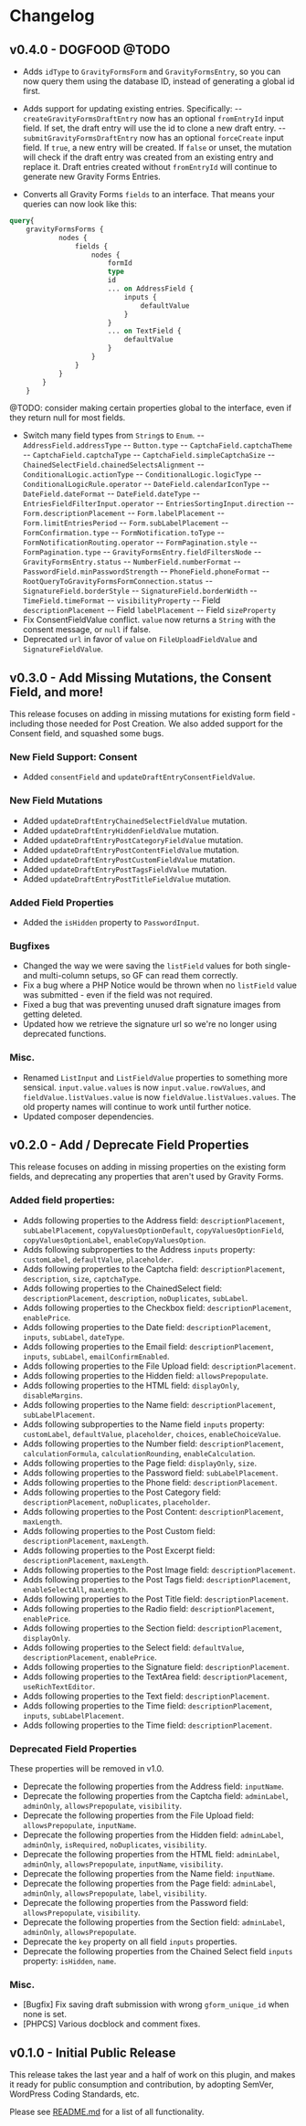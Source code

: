# Changelog

## v0.4.0 - DOGFOOD @TODO

- Adds `idType` to `GravityFormsForm` and `GravityFormsEntry`, so you can now query them using the database ID, instead of generating a global id first.
- Adds support for updating existing entries. Specifically:
-- `createGravityFormsDraftEntry` now has an optional `fromEntryId` input field. If set, the draft entry will use the id to clone a new draft entry.
-- `submitGravityFormsDraftEntry` now has an optional `forceCreate` input field. If `true`, a new entry will be created. If `false` or unset, the mutation will check if the draft entry was created from an existing entry and replace it. Draft entries created without `fromEntryId` will continue to generate new Gravity Forms Entries.

- Converts all Gravity Forms `fields` to an interface. That means your queries can now look like this:
```graphql
query{
	gravityFormsForms {
			nodes {
				fields {
					nodes {
						formId
						type
						id
						... on AddressField {
							inputs {
								defaultValue
							}
						}
						... on TextField {
							defaultValue
						}
					}
				}
			}
		}
	}
```
@TODO: consider making certain properties global to the interface, even if they return null for most fields.

- Switch many field types from `String`s to `Enum`. 
-- `AddressField.addressType`
-- `Button.type`
-- `CaptchaField.captchaTheme`
-- `CaptchaField.captchaType`
-- `CaptchaField.simpleCaptchaSize`
-- `ChainedSelectField.chainedSelectsAlignment`
-- `ConditionalLogic.actionType`
-- `ConditionalLogic.logicType`
-- `ConditionalLogicRule.operator`
-- `DateField.calendarIconType`
-- `DateField.dateFormat`
-- `DateField.dateType`
-- `EntriesFieldFilterInput.operator`
-- `EntriesSortingInput.direction`
-- `Form.descriptionPlacement`
-- `Form.labelPlacement`
-- `Form.limitEntriesPeriod`
-- `Form.subLabelPlacement`
-- `FormConfirmation.type`
-- `FormNotification.toType`
-- `FormNotificationRouting.operator`
-- `FormPagination.style`
-- `FormPagination.type`
-- `GravityFormsEntry.fieldFiltersNode`
-- `GravityFormsEntry.status`
-- `NumberField.numberFormat`
-- `PasswordField.minPasswordStrength`
-- `PhoneField.phoneFormat`
-- `RootQueryToGravityFormsFormConnection.status`
-- `SignatureField.borderStyle`
-- `SignatureField.borderWidth`
-- `TimeField.timeFormat`
-- `visibilityProperty`
-- Field `descriptionPlacement`
-- Field `labelPlacement`
-- Field `sizeProperty`
- Fix ConsentFieldValue conflict. `value` now returns a `String` with the consent message, or `null` if false.
- Deprecated `url` in favor of `value` on `FileUploadFieldValue` and `SignatureFieldValue`.

## v0.3.0 - Add Missing Mutations, the Consent Field, and more!

This release focuses on adding in missing mutations for existing form field - including those needed for Post Creation. We also added support for the Consent field, and squashed some bugs.

### New Field Support: Consent

- Added `consentField` and `updateDraftEntryConsentFieldValue`.

### New Field Mutations

- Added `updateDraftEntryChainedSelectFieldValue` mutation.
- Added `updateDraftEntryHiddenFieldValue` mutation.
- Added `updateDraftEntryPostCategoryFieldValue` mutation.
- Added `updateDraftEntryPostContentFieldValue` mutation.
- Added `updateDraftEntryPostCustomFieldValue` mutation.
- Added `updateDraftEntryPostTagsFieldValue` mutation.
- Added `updateDraftEntryPostTitleFieldValue` mutation.

### Added Field Properties

- Added the `isHidden` property to `PasswordInput`.

### Bugfixes

- Changed the way we were saving the `listField` values for both single- and multi-column setups, so GF can read them correctly.
- Fix a bug where a PHP Notice would be thrown when no `listField` value was submitted - even if the field was not required.
- Fixed a bug that was preventing unused draft signature images from getting deleted.
- Updated how we retrieve the signature url so we're no longer using deprecated functions.

### Misc.

- Renamed `ListInput` and `ListFieldValue` properties to something more sensical. `input.value.values` is now `input.value.rowValues`, and `fieldValue.listValues.value` is now `fieldValue.listValues.values`. The old property names will continue to work until further notice.
- Updated composer dependencies.

## v0.2.0 - Add / Deprecate Field Properties

This release focuses on adding in missing properties on the existing form fields, and deprecating any properties that aren't used by Gravity Forms.

### Added field properties:

- Adds following properties to the Address field: `descriptionPlacement`, `subLabelPlacement`, `copyValuesOptionDefault`, `copyValuesOptionField`, `copyValuesOptionLabel`, `enableCopyValuesOption`.
- Adds following subproperties to the Address `inputs` property: `customLabel`, `defaultValue`, `placeholder`.
- Adds following properties to the Captcha field: `descriptionPlacement`, `description`, `size`, `captchaType`.
- Adds following properties to the ChainedSelect field: `descriptionPlacement`, `description`, `noDuplicates`, `subLabel`.
- Adds following properties to the Checkbox field: `descriptionPlacement`, `enablePrice`.
- Adds following properties to the Date field: `descriptionPlacement`, `inputs`, `subLabel`, `dateType`.
- Adds following properties to the Email field: `descriptionPlacement`, `inputs`, `subLabel`, `emailConfirmEnabled`.
- Adds following properties to the File Upload field: `descriptionPlacement`.
- Adds following properties to the Hidden field: `allowsPrepopulate`.
- Adds following properties to the HTML field: `displayOnly`, `disableMargins`.
- Adds following properties to the Name field: `descriptionPlacement`, `subLabelPlacement`.
- Adds following subproperties to the Name field `inputs` property: `customLabel`, `defaultValue`, `placeholder`, `choices`, `enableChoiceValue`.
- Adds following properties to the Number field: `descriptionPlacement`, `calculationFormula`, `calculationRounding`, `enableCalculation`.
- Adds following properties to the Page field: `displayOnly`, `size`.
- Adds following properties to the Password field: `subLabelPlacement`.
- Adds following properties to the Phone field: `descriptionPlacement`.
- Adds following properties to the Post Category field: `descriptionPlacement`, `noDuplicates`, `placeholder`.
- Adds following properties to the Post Content: `descriptionPlacement`, `maxLength`.
- Adds following properties to the Post Custom field: `descriptionPlacement`, `maxLength`.
- Adds following properties to the Post Excerpt field: `descriptionPlacement`, `maxLength`.
- Adds following properties to the Post Image field: `descriptionPlacement`.
- Adds following properties to the Post Tags field: `descriptionPlacement`, `enableSelectAll`, `maxLength`.
- Adds following properties to the Post Title field: `descriptionPlacement`.
- Adds following properties to the Radio field: `descriptionPlacement`, `enablePrice`.
- Adds following properties to the Section field: `descriptionPlacement`, `displayOnly`.
- Adds following properties to the Select field: `defaultValue`, `descriptionPlacement`, `enablePrice`.
- Adds following properties to the Signature field: `descriptionPlacement`.
- Adds following properties to the TextArea field: `descriptionPlacement`, `useRichTextEditor`.
- Adds following properties to the Text field: `descriptionPlacement`.
- Adds following properties to the Time field: `descriptionPlacement`, `inputs`, `subLabelPlacement`.
- Adds following properties to the Time field: `descriptionPlacement`.

### Deprecated Field Properties

These properties will be removed in v1.0.

- Deprecate the following properties from the Address field: `inputName`.
- Deprecate the following properties from the Captcha field: `adminLabel`, `adminOnly`, `allowsPrepopulate`, `visibility`.
- Deprecate the following properties from the File Upload field: `allowsPrepopulate`, `inputName`.
- Deprecate the following properties from the Hidden field: `adminLabel`, `adminOnly`, `isRequired`, `noDuplicates`, `visibility`.
- Deprecate the following properties from the HTML field: `adminLabel`, `adminOnly`, `allowsPrepopulate`, `inputName`, `visibility`.
- Deprecate the following properties from the Name field: `inputName`.
- Deprecate the following properties from the Page field: `adminLabel`, `adminOnly`, `allowsPrepopulate`, `label`, `visibility`.
- Deprecate the following properties from the Password field: `allowsPrepopulate`, `visibility`.
- Deprecate the following properties from the Section field: `adminLabel`, `adminOnly`, `allowsPrepopulate`.
- Deprecate the `key` property on all field `inputs` properties.
- Deprecate the following properties from the Chained Select field `inputs` property: `isHidden`, `name`.

### Misc.

- [Bugfix] Fix saving draft submission with wrong `gform_unique_id` when none is set.
- [PHPCS] Various docblock and comment fixes.

## v0.1.0 - Initial Public Release

This release takes the last year and a half of work on this plugin, and makes it ready for public consumption and contribution, by adopting SemVer, WordPress Coding Standards, etc.

Please see [README.md](https://github.com/harness-software/wp-graphql-gravity-forms/blob/main/README.md) for a list of all functionality.
